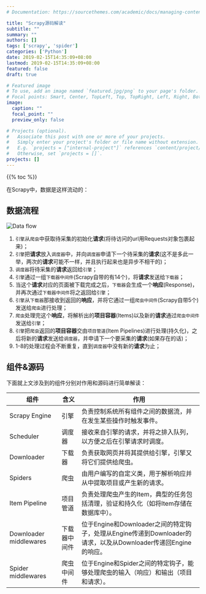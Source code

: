 ```yaml
---
# Documentation: https://sourcethemes.com/academic/docs/managing-content/

title: "Scrapy源码解读"
subtitle: ""
summary: ""
authors: []
tags: ['scrapy', 'spider']
categories: ['Python']
date: 2019-02-15T14:35:09+08:00
lastmod: 2019-02-15T14:35:09+08:00
featured: false
draft: true

# Featured image
# To use, add an image named `featured.jpg/png` to your page's folder.
# Focal points: Smart, Center, TopLeft, Top, TopRight, Left, Right, BottomLeft, Bottom, BottomRight.
image:
  caption: ""
  focal_point: ""
  preview_only: false

# Projects (optional).
#   Associate this post with one or more of your projects.
#   Simply enter your project's folder or file name without extension.
#   E.g. `projects = ["internal-project"]` references `content/project/deep-learning/index.md`.
#   Otherwise, set `projects = []`.
projects: []
---
```


{{% toc %}}

在Scrapy中，数据是这样流动的：

## 数据流程

![Data flow](/img/scrapy_architecture.png)

1. `引擎`从`爬虫`中获取待采集的初始化**请求**(将待访问的url用Requests对象包裹起来)；
2. `引擎`把**请求**放入`调度器`中，并向`调度器`申请下一个待采集的**请求**(这不是多此一举，两次的**请求**可能不一样，并且执行起来也是异步不相干的)；
3. `调度器`将待采集的**请求**返回给`引擎`；
4. `引擎`通过一组`下载器中间件`(Scrapy自带的有14个)，将**请求**发送给`下载器`；
5. 当这个**请求**对应的页面被下载完成之后，`下载器`会生成一个**响应**(Response)，并再次通过`下载器中间件`将之返回给`引擎`；
6. `引擎`从`下载器`那接收到返回的**响应**，并将它通过一组`爬虫中间件`(Scrapy自带5个)发送给`爬虫`进行处理；
7. `爬虫`处理完这个**响应**，将解析出的**项目容器**(Items)以及新的**请求**通过`爬虫中间件`发送给`引擎`；
8. `引擎`把`爬虫`返回的**项目容器**交由`项目管道`(Item Pipelines)进行处理(持久化)，之后将新的**请求**发送给`调度器`，并申请下一个要采集的**请求**(如果存在的话)；
9. 1-8的处理过程会不断重复，直到`调度器`中没有新的**请求**为止；

## 组件&源码

下面就上文涉及到的组件分别对作用和源码进行简单解读：

| 组件                   | 含义         | 作用                                                                                                           |
| ---------------------- | ------------ | -------------------------------------------------------------------------------------------------------------- |
| Scrapy Engine          | 引擎         | 负责控制系统所有组件之间的数据流，并在发生某些操作时触发事件。                                                 |
| Scheduler              | 调度器       | 接收来自引擎的请求，并将之排入队列，以方便之后在引擎请求时调度。                                               |
| Downloader             | 下载器       | 负责获取网页并将其提供给引擎，引擎又将它们提供给爬虫。                                                         |
| Spiders                | 爬虫         | 由用户编写的自定义类，用于解析响应并从中提取项目或产生新的请求。                                               |
| Item Pipeline          | 项目管道     | 负责处理爬虫产生的Item，典型的任务包括清理，验证和持久化（如将Item存储在数据库中）。                           |
| Downloader middlewares | 下载器中间件 | 位于Engine和Downloader之间的特定钩子，处理从Engine传递到Downloader的请求，以及从Downloader传递回Engine的响应。 |
| Spider middlewares     | 爬虫中间件   | 位于Engine和Spider之间的特定钩子，能够处理爬虫的输入（响应）和输出（项目和请求）。                             |
